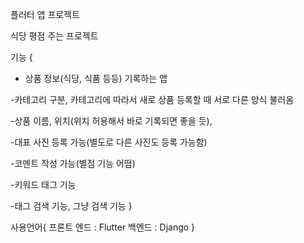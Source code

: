 플러터 앱 프로젝트

식당 평점 주는 프로젝트

기능 {
- 상품 정보(식당, 식품 등등) 기록하는 앱

-카테고리 구분, 카테고리에 따라서 새로 상품 등록할 때 서로 다른 양식 불러옴 

-상품 이름, 위치(위치 허용해서 바로 기록되면 좋을 듯), 

-대표 사진 등록 가능(별도로 다른 사진도 등록 가능함)

-코멘트 작성 가능(별점 기능 어떰)

-키워드 태그 기능

-태그 검색 기능, 그냥 검색 기능
}


사용언어{
프론트 엔드 : Flutter
백엔드 : Django
}
